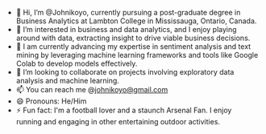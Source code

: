- 👋 Hi, I’m @Johnikoyo, currently pursuing a post-graduate degree in Business Analytics at Lambton College in Mississauga, Ontario, Canada. 
- 👀 I’m interested in business and data analytics, and I enjoy playing around with data, extracting insight to drive viable business decisions.
- 🌱 I am currently advancing my expertise in sentiment analysis and text mining by leveraging machine learning frameworks and tools like Google Colab to develop models effectively.
- 💞️ I’m looking to collaborate on projects involving exploratory data analysis and machine learning.
- 📫 You can reach me @johnikoyo@gmail.com
- 😄 Pronouns: He/Him
- ⚡ Fun fact: I'm a football lover and a staunch Arsenal Fan. I enjoy running and engaging in other entertaining outdoor activities.

<!---
Johnikoyo/Johnikoyo is a ✨ special ✨ repository because its `README.md` (this file) appears on your GitHub profile.
You can click the Preview link to take a look at your changes.
--->
